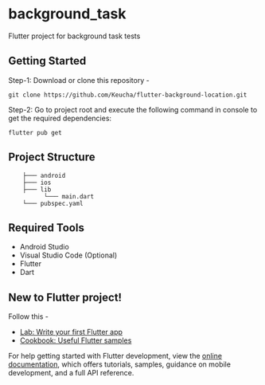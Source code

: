# background_task

Flutter project for background task tests

## Getting Started

Step-1: Download or clone this repository -

    git clone https://github.com/Keucha/flutter-background-location.git

Step-2: Go to project root and execute the following command in console to get the required dependencies:

    flutter pub get 

## Project Structure
        
        ├─── android
        ├─── ios
        ├─── lib
              └─── main.dart
        └─── pubspec.yaml

## Required Tools
- Android Studio
- Visual Studio Code (Optional)
- Flutter
- Dart

## New to Flutter project!

Follow this -

- [Lab: Write your first Flutter app](https://docs.flutter.dev/get-started/codelab)
- [Cookbook: Useful Flutter samples](https://docs.flutter.dev/cookbook)

For help getting started with Flutter development, view the
[online documentation](https://docs.flutter.dev/), which offers tutorials,
samples, guidance on mobile development, and a full API reference.
